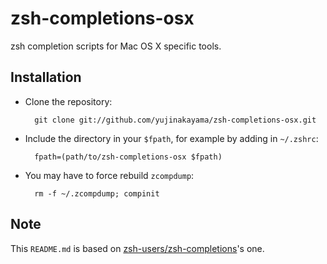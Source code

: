 zsh-completions-osx
===================

zsh completion scripts for Mac OS X specific tools.

Installation
------------

* Clone the repository:

        git clone git://github.com/yujinakayama/zsh-completions-osx.git

* Include the directory in your `$fpath`, for example by adding in `~/.zshrc`:

        fpath=(path/to/zsh-completions-osx $fpath)

* You may have to force rebuild `zcompdump`:

        rm -f ~/.zcompdump; compinit

Note
----

This `README.md` is based on [zsh-users/zsh-completions](https://github.com/zsh-users/zsh-completions/blob/master/README.md)'s one.
